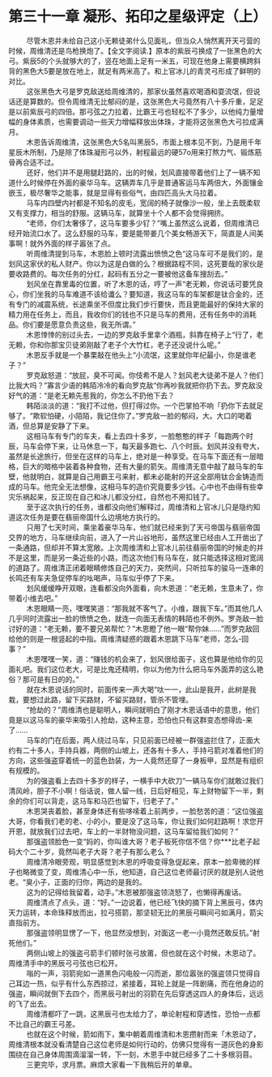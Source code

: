 <h1>第三十一章 凝形、拓印之星级评定（上）</h1>
<div id="content">&nbsp&nbsp&nbsp&nbsp&nbsp&nbsp&nbsp&nbsp
 尽管木恩并未给自己这小无赖徒弟什么见面礼，但当众人悄然离开天弓营的时候，周维清还是鸟枪换炮了。【全文字阅读.】原本的紫辰弓换成了一张黑色的大弓。紫辰5的个头就够大的了，竖在地面上足有一米五，可现在他身上需要横跨斜背的黑色大5要是放在地上，就足有两米高了。和上官冰儿的青灵弓形成了鲜明的对比。
 <br/>&nbsp&nbsp&nbsp&nbsp&nbsp&nbsp&nbsp&nbsp
 这张黑色大弓是罗克敌送给周维清的，那家伙虽然喜欢喝酒和耍流氓，但说话还是算数的。但令周维清无比郁闷的是，这张黑色大弓竟然有八十多斤重，足足是以前紫辰弓的四倍。那弓弦之力拉着，比霸王弓也轻松不了多少，以他纯力量增幅的身体素质，也需要调动一些天力增幅释放出体珠，才能将这张黑色大弓拉成满月。
 <br/>&nbsp&nbsp&nbsp&nbsp&nbsp&nbsp&nbsp&nbsp
 木恩告诉周维清，这张黑色大5名叫黑辰5，市面上根本见不到，乃是用千年星辰木所制，乃是除了体珠凝形弓以外，射程最远的硬57o用来打熬力气、锻炼筋骨再合适不过。
 <br/>&nbsp&nbsp&nbsp&nbsp&nbsp&nbsp&nbsp&nbsp
 还好，他们并不是用腿赶路的，出的时候，划风直接带着他们上了一辆不知道什么时候停在外面的豪华马车。这辆弄车几乎是普通客运马车两倍大，外面镶金嵌玉，极尽奢华之能事，就是显得有些俗气，由四匹高头大马拉着。
 <br/>&nbsp&nbsp&nbsp&nbsp&nbsp&nbsp&nbsp&nbsp
 马车内四壁内衬都是不知名的皮毛，宽阔的椅子就像沙一般，坐上去既柔软又有支撑力，相当的舒服。这辆马车，就算坐十个人都不会觉得拥挤。
 <br/>&nbsp&nbsp&nbsp&nbsp&nbsp&nbsp&nbsp&nbsp
 “老师，你们太奢侈了，这马车要多少钌？”嘴上虽然这么说着，但周维清已经开始流口水了。这么舒服的马车，要是能带姜几个美女畅游天下，简直是人间美事啊！就外外面的样子嚣张了点。
 <br/>&nbsp&nbsp&nbsp&nbsp&nbsp&nbsp&nbsp&nbsp
 听周维清提到马车，木恩脸上顿时流露出愤愤之色“这马车可不是我们的，是划风这家伏的私人财产。你以为这是白做的么？根据路程不同，这死要哉的家伙是要收路费的。每次任务的分红，起码有五分之一要被他这备车搜刮去。”
 <br/>&nbsp&nbsp&nbsp&nbsp&nbsp&nbsp&nbsp&nbsp
 划风坐在靠里毒的位置，听了木恩的话，哼了一声“老无赖，你说话可要凭良心，你们坐我的马车难道不该给谶么？要知道，我这马车的车架都是钛合金的，还有专门的减震系统，长途乘坐不但度比我们步行要快，而且更能最好的保持大家的精力用在任务上，而且，我收你们的钱也不只是马车的费用，还有任务中的消耗品。你们要是愿意负责这些，我无所谓。”
 <br/>&nbsp&nbsp&nbsp&nbsp&nbsp&nbsp&nbsp&nbsp
 木恩悻悻的别过头去，一边的罗克敌手里拿个酒瓶，斜靠在椅子上“行了，老无赖，你和你那宝贝徒弟刚敲了老子个大竹杠，老子还没说什么呢。”
 <br/>&nbsp&nbsp&nbsp&nbsp&nbsp&nbsp&nbsp&nbsp
 木恩反手就是一个暴栗敲在他头上“小流氓，这里就你年纪最小，你是谁老子？”
 <br/>&nbsp&nbsp&nbsp&nbsp&nbsp&nbsp&nbsp&nbsp
 罗克敌怒道：“放屁，臭不可闻。你伎希不是人？划风老大徒弟不是人？他们比我大吗？”寡言少语的韩陌冷冷的看向罗克敌“你再吵我就把你扔下去。罗克敌没好气的道：“是老无赖先惹我的，你怎么不扔他下去？
 <br/>&nbsp&nbsp&nbsp&nbsp&nbsp&nbsp&nbsp&nbsp
 韩陌淡淡的道：“我打不过他，但打得过你。一个巴掌拍不响「扔你下去就足够了。“欺软怕硬，小陌陌，我记住你了。”罗克敌一脸的郁闷，大。大口的喝着酒，但总算是安静了下来。
 <br/>&nbsp&nbsp&nbsp&nbsp&nbsp&nbsp&nbsp&nbsp
 这相马车有专门的车夫，看上去四十多岁，一脸憨憨的样子「每跑两个时辰，马车会停下来，让马休息一下，每天最多跑七、八个时辰。划风并没有夸大，虽然是长途旅行，但坐在这样的马车上，绝对是一种享受。在马车下面还有一层暗格，巨大的暗格中装着各种食物，还有大量的箭矢。周维清无意中敲了敲马车的车壁，他就明白，就算是自己用霸王弓来射，都未必能射的开这全部用钛合金铸造而成的马车。他完全无法想像，这相马车的造价究竟要多少钱。心中也不由得有些幸灾乐祸起来，反正现在自己和冰儿都没分红，自然也不用扣钱了。
 <br/>&nbsp&nbsp&nbsp&nbsp&nbsp&nbsp&nbsp&nbsp
 至于这次执行的任务，谁都没向他们解释过，周维清和上官冰儿只是隐约知道这次任务是要在翡丽帝国什么边境地方执行的。
 <br/>&nbsp&nbsp&nbsp&nbsp&nbsp&nbsp&nbsp&nbsp
 只用了七天时间，乘坐着豪华马车，他们就已经来到了天弓帝国与翡丽帝国交界的地方，马车继续向前，进入了一片山谷地形，虽然这里已经由人工开凿出了一条通路，但却并不算太宽敞。上次周维清和上官冰儿前往翡丽帝国的时候走的并不是这里，而是另一条近些的小路，而这次他们有马车在，就只能选择这相对宽阔的道路了。周维清正闭着眼睛修炼自己的天力，突然间，只听拉车的骏马一连串的长鸣还有车夫急促停车的吆喝声，马车似乎停了下来。
 <br/>&nbsp&nbsp&nbsp&nbsp&nbsp&nbsp&nbsp&nbsp
 划风缓缓睁开双眼，连看都没向外面看，向木恩道：“老无赖，生意未了，你带着小维去吧。”
 <br/>&nbsp&nbsp&nbsp&nbsp&nbsp&nbsp&nbsp&nbsp
 木恩眼睛一亮，嘿嘿笑道：“那我就不客气了。小维，跟我下车。”而其他几人几乎同时流露出一脸的愤愤之色，就连一向面无表情的韩陌也不例外。罗尧敌一脸讨好的道：“老无赖，要不要兄弟帮忙？”木恩瞪了他一眼“帮你妹……”而罗克敌回给他的则是一根竖起的中指。周维清疑惑的跟着木恩跳下马车“老师，怎么-回事？”
 <br/>&nbsp&nbsp&nbsp&nbsp&nbsp&nbsp&nbsp&nbsp
 木恩嘿嘿一笑，道：“赚钱的机会来了，划风很给面子，这也算是他给你的见面礼吧。我们这位老大，可是比鬼还精明，你以为他为什么把马车外面弄的这么艳俗？那可是有日的的。”
 <br/>&nbsp&nbsp&nbsp&nbsp&nbsp&nbsp&nbsp&nbsp
 就在木恩说话的同时，前面传来一声大喝“呔一一，此山是我开，此树是我栽，要想过此路，留下买路财，不留买路财，管杀不管埋。
 <br/>&nbsp&nbsp&nbsp&nbsp&nbsp&nbsp&nbsp&nbsp
 “抢劫的？”周维清也是聪明人，瞬间就明白了刚才木恩话语中的意思，他们竟是以这马车的豪华来吸引人抢劫，这种主意，恐怕也只有这群变态想得齿-来了……
 <br/>&nbsp&nbsp&nbsp&nbsp&nbsp&nbsp&nbsp&nbsp
 马车的门在后面，两人绕过马车，只见前面已经被一群强盗拦住了，正面大约有二十多人，手持兵器，两侧的山坡上，还各有十多人，手持弓箭对准着他们的方向，这些强盗穿着统一的蓝色劲装，为一人竟然还穿了一身板甲，显然是有组织有规模的。
 <br/>&nbsp&nbsp&nbsp&nbsp&nbsp&nbsp&nbsp&nbsp
 为的强盗看上去四十多岁的样子，一横手中大砍刀“一辆马车你们就敢过我们清风岭，胆子不小啊！俗话说，做人留一线，日后好相见，车上财物留下一半，剩余的你们可以背走，这马车和马匹也留下，归老子了。”
 <br/>&nbsp&nbsp&nbsp&nbsp&nbsp&nbsp&nbsp&nbsp
 木恩哭丧着脸，甚至身体还有些哆嗦着上前两步，一脸愁苦的道：“这位强盗大哥，你看我们老的老、小的小，要是没了这马车，你让我们如何赶路啊！求您开开恩，就放我们过去吧，车上的一半财物没问题，这马车留给我们如何？”
 <br/>&nbsp&nbsp&nbsp&nbsp&nbsp&nbsp&nbsp&nbsp
 那强盗领脸色一变“妈的，你叫谁大哥？老子板死你信不信？你***比老子起码大个二十岁，竟然叫老子大哥？老子有那么老么？
 <br/>&nbsp&nbsp&nbsp&nbsp&nbsp&nbsp&nbsp&nbsp
 周维清冷眼旁观，明显感觉到木恩的呼吸变得急促起来，原本一脸卑微的样子也略微变了变，周维清心中一乐，他知道，自己这位老师最讨厌的就是别人说他老。“臭小子，正面的归你，两边的是我的。
 <br/>&nbsp&nbsp&nbsp&nbsp&nbsp&nbsp&nbsp&nbsp
 这为的记得给我留着，动手。”木恩被那强盗领浇怒了，也懒得再废话。
 <br/>&nbsp&nbsp&nbsp&nbsp&nbsp&nbsp&nbsp&nbsp
 周维清点了点头，道：“好。”一边说着，他已经飞快的摘下背上黑辰弓，体内天力运转，本命珠释放而出，拉弓搭箭，那坚韧无比的黑辰弓瞬间弓如满月，箭尖直指前方。
 <br/>&nbsp&nbsp&nbsp&nbsp&nbsp&nbsp&nbsp&nbsp
 那强盗领明显愣了一下，他显然没想到，对面这一老一小竟然还敢反抗。”射死他们。”
 <br/>&nbsp&nbsp&nbsp&nbsp&nbsp&nbsp&nbsp&nbsp
 两侧山坡上的强盗弓箭手们顿时张弓放莆，但也就在这个时候，木恩动了。周维清手中的黑辰弓弓弦也已松开。
 <br/>&nbsp&nbsp&nbsp&nbsp&nbsp&nbsp&nbsp&nbsp
 嗡的一声，羽箭宛如一道黑色闪电般一闪而逝，那位嚣张的强盗领只觉得自己耳边一热，似乎有什么东西掠过，紧接着，耳轮上就是一阵剧痛，而在他身边的强盗，瞬间就倒下去四个，而黑辰弓射出的羽箭在先后穿透这四人的身体后，远远的飞了出去。
 <br/>&nbsp&nbsp&nbsp&nbsp&nbsp&nbsp&nbsp&nbsp
 周维清都吓了一跳，这黑辰弓也太给力了，单论射程和穿透性，恐怕一点都不比自己的霸王弓差。
 <br/>&nbsp&nbsp&nbsp&nbsp&nbsp&nbsp&nbsp&nbsp
 也就在这个时候，箭如雨下，集中朝着周维清和木恩攒射而来「木恩动了，周维清根本就没看清楚自己这位老师是如何行动的，仿佛只觉得有一道灰色的身影围绕在自己身体周围滴溜溜一转，下一刻，木恩手中就已经多了二十多根羽苜。
 <br/>&nbsp&nbsp&nbsp&nbsp&nbsp&nbsp&nbsp&nbsp
 三更完毕，求月票。麻烦大家看一下我稍后开的单章。
 <br/>&nbsp&nbsp&nbsp&nbsp&nbsp&nbsp&nbsp&nbsp
 <br/>&nbsp&nbsp&nbsp&nbsp&nbsp&nbsp&nbsp&nbsp
</div>
